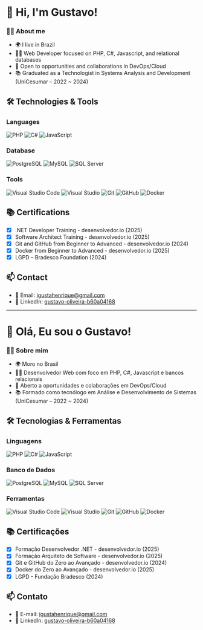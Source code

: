 # 👋  Hi, I'm Gustavo! 

### 🧑‍💻 About me

- 🌍 I live in Brazil
- 👨‍💻 Web Developer focused on PHP, C#, Javascript, and relational databases
- 💼 Open to opportunities and collaborations in DevOps/Cloud
- 📚 Graduated as a Technologist in Systems Analysis and Development (UniCesumar – 2022 ~ 2024)
  
## 🛠️ Technologies & Tools

### Languages
![PHP](https://img.shields.io/badge/-PHP-777BB4?style=flat&logo=php&logoColor=white)
![C#](https://img.shields.io/badge/-C%23-239120?style=flat&logo=c-sharp&logoColor=white)
![JavaScript](https://img.shields.io/badge/-JavaScript-F7DF1E?style=flat&logo=javascript&logoColor=black)

### Database
![PostgreSQL](https://img.shields.io/badge/-PostgreSQL-336791?style=flat&logo=postgresql&logoColor=white)
![MySQL](https://img.shields.io/badge/-MySQL-4479A1?style=flat&logo=mysql&logoColor=white)
![SQL Server](https://img.shields.io/badge/-SQL%20Server-CC2927?style=flat&logo=microsoft-sql-server&logoColor=white)

### Tools
![Visual Studio Code](https://img.shields.io/badge/-VSCode-007ACC?style=flat&logo=visual-studio-code&logoColor=white)
![Visual Studio](https://img.shields.io/badge/-Visual%20Studio-5C2D91?style=flat&logo=visual-studio&logoColor=white)
![Git](https://img.shields.io/badge/-Git-F05032?style=flat&logo=git&logoColor=white)
![GitHub](https://img.shields.io/badge/-GitHub-181717?style=flat&logo=github&logoColor=white)
![Docker](https://img.shields.io/badge/-Docker-2496ED?style=flat&logo=docker&logoColor=white)

## 📚 Certifications
- [x] .NET Developer Training - desenvolvedor.io (2025)  
- [x] Software Architect Training - desenvolvedor.io (2025)
- [x] Git and GitHub from Beginner to Advanced - desenvolvedor.io (2024)
- [x] Docker from Beginner to Advanced - desenvolvedor.io (2025)
- [x] LGPD – Bradesco Foundation (2024)

## 📫 Contact

- 📧 Email: [igustahenrique@gmail.com](mailto:igustahenrique@gmail.com)  
- 💼 LinkedIn: [gustavo-oliveira-b60a04168](https://www.linkedin.com/in/gustavo-oliveira-b60a04168)  

__________________________________________________________________________________________________________


# 👋 Olá, Eu sou o Gustavo!

### 🧑‍💻 Sobre mim

- 🌍 Moro no Brasil
- 👨‍💻 Desenvolvedor Web com foco em PHP, C#, Javascript e bancos relacionais
- 💼 Aberto a oportunidades e colaborações em DevOps/Cloud
- 📚 Formado como tecnólogo em Análise e Desenvolvimento de Sistemas (UniCesumar – 2022 ~ 2024)

## 🛠️ Tecnologias & Ferramentas

### Linguagens
![PHP](https://img.shields.io/badge/-PHP-777BB4?style=flat&logo=php&logoColor=white)
![C#](https://img.shields.io/badge/-C%23-239120?style=flat&logo=c-sharp&logoColor=white)
![JavaScript](https://img.shields.io/badge/-JavaScript-F7DF1E?style=flat&logo=javascript&logoColor=black)

### Banco de Dados
![PostgreSQL](https://img.shields.io/badge/-PostgreSQL-336791?style=flat&logo=postgresql&logoColor=white)
![MySQL](https://img.shields.io/badge/-MySQL-4479A1?style=flat&logo=mysql&logoColor=white)
![SQL Server](https://img.shields.io/badge/-SQL%20Server-CC2927?style=flat&logo=microsoft-sql-server&logoColor=white)

### Ferramentas
![Visual Studio Code](https://img.shields.io/badge/-VSCode-007ACC?style=flat&logo=visual-studio-code&logoColor=white)
![Visual Studio](https://img.shields.io/badge/-Visual%20Studio-5C2D91?style=flat&logo=visual-studio&logoColor=white)
![Git](https://img.shields.io/badge/-Git-F05032?style=flat&logo=git&logoColor=white)
![GitHub](https://img.shields.io/badge/-GitHub-181717?style=flat&logo=github&logoColor=white)
![Docker](https://img.shields.io/badge/-Docker-2496ED?style=flat&logo=docker&logoColor=white)

## 📚 Certificações
- [x] Formação Desenvolvedor .NET - desenvolvedor.io (2025) 
- [x] Formação Arquiteto de Software - desenvolvedor.io (2025) 
- [x] Git e GitHub do Zero ao Avançado - desenvolvedor.io (2024)
- [x] Docker do Zero ao Avançado - desenvolvedor.io (2025)
- [x] LGPD - Fundação Bradesco (2024)  

## 📫 Contato

- 📧 E-mail: [igustahenrique@gmail.com](mailto:igustahenrique@gmail.com)  
- 💼 LinkedIn: [gustavo-oliveira-b60a04168](https://www.linkedin.com/in/gustavo-oliveira-b60a04168)  
